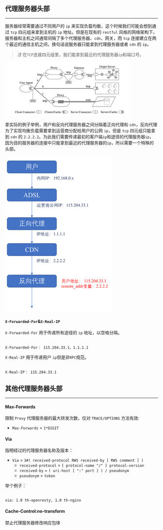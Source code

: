 ## 代理服务器头部

------

服务器经常需要通过不同用户的 `ip` 来实现负载均衡，这个时候我们可能会想到通过 `tcp` 四元组来拿到主机的 `ip` 地址。但是在现有的 `restful` 风格的网络架构下，服务器和主机之间通常间隔了多个代理服务器、`cdn`、网关，而 `tcp` 连接建立在两个最近的通信主机之间，换句话说服务器只能拿到代理服务器或者 `cdn` 的 `ip`。

> *注* 在`TCP`连接四元组里，我们能拿到最近的代理服务器`ip`和端口号。

<img src="assets/RESTful.png" alt="理解REST 风格" style="zoom:40%;" />

拿实际的例子举例，用户和反向代理服务器之间分隔着正向代理和 `cdn`，反向代理为了实现均衡负载需要拿到运营商分配给用户的公网 `ip`，但是 `tcp` 四元组只能拿到 `cdn` 的 `2.2.2.2`。为此我们需要传递最初的客户端`ip`和途径的代理服务器`ip`，因为目的服务器的连接中只能拿到最近的代理服务器的`ip`，所以需要一个特殊的头部。

<img src="assets/image-20210101105037265.png" alt="image-20210101105037265" style="zoom:50%;" />

#### `X-Forwarded-For`&`X-Real-IP`

`X-Forwarded-For` 用于传递所有途径的 `ip` 地址，以空格分隔。

```http

X-Forwarded-For： 115.204.33.1，1.1.1.1 
```

`X-Real-IP` 用于传递用户 `ip`但是非`RPC`规范。

```http

X-Real-IP： 115.204.33.1
```

## 其他代理服务器头部

-------

#### Max-Forwards

限制 `Proxy` 代理服务器的最大转发次数，仅对 `TRACE/OPTIONS` 方法有效:

+ `Max-Forwards` = `1*DIGIT`

#### Via

指明经过的代理服务器名称及版本：

+ `Via` = `1#( received-protocol RWS received-by [ RWS comment ] )`
  - `received-protocol` = `[ protocol-name "/" ] protocol-version`
  - `received-by` = `( uri-host [ ":" port ] ) / pseudonym`
  - `pseudonym` = `token`

举个例子：

```http

via: 1.0 th-openresty, 1.0 th-nginx
```

#### Cache-Control:no-transform 

禁止代理服务器修改响应包体